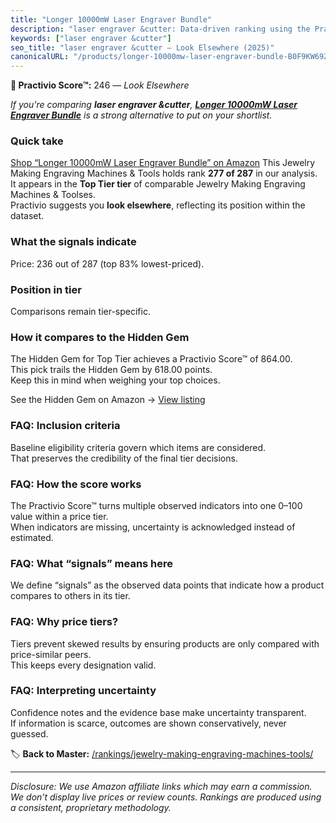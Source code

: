 ```yaml
---
title: "Longer 10000mW Laser Engraver Bundle"
description: "laser engraver &cutter: Data-driven ranking using the Practivio Score™. Positioned by quality, value, demand, findability, momentum."
keywords: ["laser engraver &cutter"]
seo_title: "laser engraver &cutter — Look Elsewhere (2025)"
canonicalURL: "/products/longer-10000mw-laser-engraver-bundle-B0F9KW69ZK/"
---
```


**🚫 Practivio Score™:** 246 — _Look Elsewhere_


*If you're comparing **laser engraver &cutter**, **[Longer 10000mW Laser Engraver Bundle](https://www.amazon.com/dp/B0F9KW69ZK?tag=practivio-20)** is a strong alternative to put on your shortlist.*
### Quick take
[Shop “Longer 10000mW Laser Engraver Bundle” on Amazon](https://www.amazon.com/dp/B0F9KW69ZK?tag=practivio-20)
This Jewelry Making Engraving Machines & Tools holds rank **277 of 287** in our analysis.  
It appears in the **Top Tier tier** of comparable Jewelry Making Engraving Machines & Toolses.  
Practivio suggests you **look elsewhere**, reflecting its position within the dataset.

### What the signals indicate
Price: 236 out of 287 (top 83% lowest-priced).  

### Position in tier
Comparisons remain tier-specific.

### How it compares to the Hidden Gem
The Hidden Gem for Top Tier achieves a Practivio Score™ of 864.00.  
This pick trails the Hidden Gem by 618.00 points.  
Keep this in mind when weighing your top choices.  

See the Hidden Gem on Amazon → [View listing](https://www.amazon.com/dp/B0DDXQYH36?tag=practivio-20)

### FAQ: Inclusion criteria
Baseline eligibility criteria govern which items are considered.  
That preserves the credibility of the final tier decisions.

### FAQ: How the score works
The Practivio Score™ turns multiple observed indicators into one 0–100 value within a price tier.  
When indicators are missing, uncertainty is acknowledged instead of estimated.

### FAQ: What “signals” means here
We define “signals” as the observed data points that indicate how a product compares to others in its tier.

### FAQ: Why price tiers?
Tiers prevent skewed results by ensuring products are only compared with price-similar peers.  
This keeps every designation valid.

### FAQ: Interpreting uncertainty
Confidence notes and the evidence base make uncertainty transparent.  
If information is scarce, outcomes are shown conservatively, never guessed.


🏷️ **Back to Master:** [/rankings/jewelry-making-engraving-machines-tools/](/rankings/jewelry-making-engraving-machines-tools/)

---
_Disclosure: We use Amazon affiliate links which may earn a commission. We don’t display live prices or review counts. Rankings are produced using a consistent, proprietary methodology._
